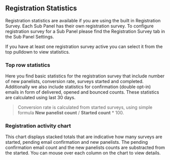 ## Registration Statistics

Registration statistics are available if you are using the built in Registration Survey. Each Sub Panel has their own registration survey. To configure registration survey for a Sub Panel please find the Registration Survey tab in the Sub Panel Settings.

If you have at least one registration survey active you can select it from the top pulldown to view statistics.

### Top row statistics
Here you find basic statistics for the registration survey that include number of new panelists, conversion rate, surveys started and completed. Additionally we also include statistics for confirmation (double opt-in) emails in form of delivered, opened and bounced counts. These statistics are calculated using last 30 days.

> Conversion rate is calculated from started surveys, using simple formula **New panelist count** / **Started count** * 100.

### Registration activity chart
This chart displays stacked totals that are indicative how many surveys are started, pending email confirmation and new panelists. The pending confirmation email count and the new panelists counts are substracted from the started. You can mouse over each column on the chart to view details.

